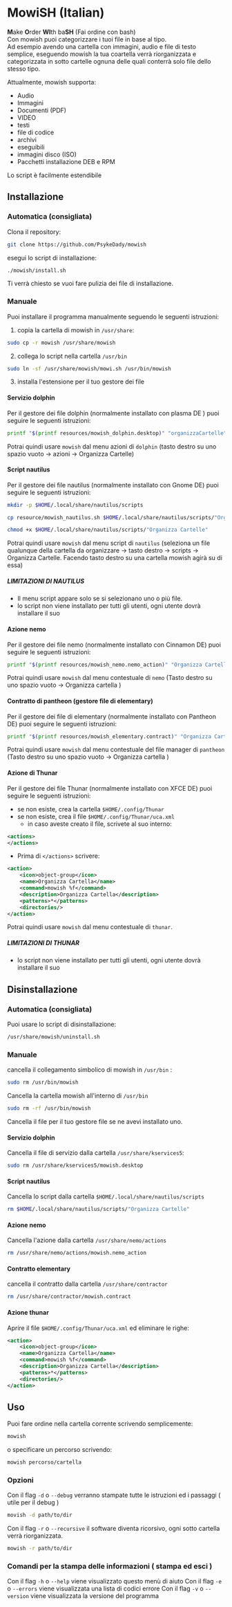 # MowiSH (Italian)
**M**ake **O**rder **WI**th ba**SH** (Fai ordine con bash)  
Con mowish puoi categorizzare i tuoi file in base al tipo.  
Ad esempio avendo una cartella con immagini, audio e file di testo semplice, eseguendo mowish la tua coartella verrà riorganizzata e categorizzata in sotto cartelle ognuna delle quali conterrà solo file dello stesso tipo.

Attualmente, mowish supporta: 

- Audio
- Immagini
- Documenti (PDF)
- VIDEO
- testi
- file di codice
- archivi
- eseguibili
- immagini disco (ISO)
- Pacchetti installazione DEB e RPM

Lo script è facilmente estendibile
## Installazione

### Automatica (consigliata)
Clona il repository: 
```bash
git clone https://github.com/PsykeDady/mowish
```

esegui lo script di installazione: 
```bash
./mowish/install.sh
```

Ti verrà chiesto se vuoi fare pulizia dei file di installazione.

### Manuale
Puoi installare il programma manualmente seguendo le seguenti istruzioni: 

1. copia la cartella di mowish in `/usr/share`: 
```bash 
sudo cp -r mowish /usr/share/mowish 
```
2. collega lo script nella cartella `/usr/bin`  
```bash
sudo ln -sf /usr/share/mowish/mowi.sh /usr/bin/mowish
```
3. installa l'estensione per il tuo gestore dei file

#### Servizio dolphin
Per il gestore dei file dolphin (normalmente installato con plasma DE ) puoi seguire le seguenti istruzioni:  
```bash
printf "$(printf resources/mowish_dolphin.desktop)" "organizzaCartelle" "organizzaCartelle" "Organizza Cartelle" | sudo tee /usr/share/kservices5/mowish.desktop
```

Potrai quindi usare `mowish` dal menu azioni di `dolphin` (tasto destro su uno spazio vuoto &rarr; azioni &rarr; Organizza Cartelle)
#### Script nautilus

Per il gestore dei file nautilus (normalmente installato con Gnome DE) puoi seguire le seguenti istruzioni:

```bash 
mkdir -p $HOME/.local/share/nautilus/scripts

cp resource/mowish_nautilus.sh $HOME/.local/share/nautilus/scripts/"Organizza Cartelle"

chmod +x $HOME/.local/share/nautilus/scripts/"Organizza Cartelle"
```

Potrai quindi usare `mowish` dal menu script di `nautilus` (seleziona un file qualunque della cartella da organizzare &rarr; tasto destro &rarr; scripts &rarr; Organizza Cartelle. Facendo tasto destro su una cartella mowish agirà su di essa) 

##### **LIMITAZIONI DI NAUTILUS**

- Il menu script appare solo se si selezionano uno o più file. 
- lo script non viene installato per tutti gli utenti, ogni utente dovrà installare il suo

#### Azione nemo
Per il gestore dei file nemo (normalmente installato con Cinnamon DE) puoi seguire le seguenti istruzioni: 

```bash
printf "$(printf resources/mowish_nemo.nemo_action)" "Organizza Cartella" "Organizza Cartella" | sudo tee /usr/share/nemo/actions/mowish.nemo_action
```

Potrai quindi usare `mowish` dal menu contestuale di `nemo` (Tasto destro su uno spazio vuoto &rarr; Organizza cartella )

#### Contratto di pantheon (gestore file di elementary)
Per il gestore dei file di elementary (normalmente installato con Pantheon DE) puoi seguire le seguenti istruzioni: 

```bash
printf "$(printf resources/mowish_elementary.contract)" "Organizza Cartella" "Organizza Cartella" | sudo tee /usr/share/contractor/mowish.contract
```

Potrai quindi usare `mowish` dal menu contestuale del file manager di `pantheon` (Tasto destro su uno spazio vuoto &rarr; Organizza cartella )

#### Azione di Thunar

Per il gestore dei file Thunar (normalmente installato con XFCE DE) puoi seguire le seguenti istruzioni:

- se non esiste, crea la cartella `$HOME/.config/Thunar`
- se non esiste, crea il file `$HOME/.config/Thunar/uca.xml`
  - in caso aveste creato il file, scrivete al suo interno: 
```xml
<actions>
</actions>
```
- Prima di `</actions>` scrivere: 
```xml
<action>
	<icon>object-group</icon>
	<name>Organizza Cartella</name>
	<command>mowish %f</command>
	<description>Organizza Cartella</description>
	<patterns>*</patterns>
	<directories/>
</action>
```

Potrai quindi usare `mowish` dal menu contestuale di `thunar`.
##### **LIMITAZIONI DI THUNAR**

- lo script non viene installato per tutti gli utenti, ogni utente dovrà installare il suo


## Disinstallazione

### Automatica (consigliata)
Puoi usare lo script di disinstallazione:

```bash
/usr/share/mowish/uninstall.sh
```

### Manuale

cancella il collegamento simbolico di mowish in `/usr/bin` :
```bash
sudo rm /usr/bin/mowish
```

Cancella la cartella mowish all'interno di `/usr/bin`
```bash
sudo rm -rf /usr/bin/mowish
```

Cancella il file per il tuo gestore file se ne avevi installato uno.

#### Servizio dolphin
Cancella il file di servizio dalla cartella `/usr/share/kservices5`: 

```bash
sudo rm /usr/share/kservices5/mowish.desktop
```
#### Script nautilus
Cancella lo script dalla cartella `$HOME/.local/share/nautilus/scripts`

```bash
rm $HOME/.local/share/nautilus/scripts/"Organizza Cartelle"
```

#### Azione nemo
Cancella l'azione dalla cartella `/usr/share/nemo/actions` 

```bash
rm /usr/share/nemo/actions/mowish.nemo_action
```

#### Contratto elementary
cancella il contratto dalla cartella `/usr/share/contractor` 

```bash
rm /usr/share/contractor/mowish.contract
```

#### Azione thunar
Aprire il file `$HOME/.config/Thunar/uca.xml` ed eliminare le righe: 
```xml
<action>
	<icon>object-group</icon>
	<name>Organizza Cartella</name>
	<command>mowish %f</command>
	<description>Organizza Cartella</description>
	<patterns>*</patterns>
	<directories/>
</action>
```

## Uso

Puoi fare ordine nella cartella corrente scrivendo semplicemente: 

```bash
mowish
```

o specificare un percorso scrivendo: 
```bash
mowish percorso/cartella
```


### Opzioni

Con il flag `-d` o `--debug` verranno stampate tutte le istruzioni ed i passaggi ( utile per il debug )
```bash
movish -d path/to/dir
```

Con il flag `-r` o `--recursive` il software diventa ricorsivo, ogni sotto cartella verrà riorganizzata.
```bash
mowish -r path/to/dir
```

### Comandi per la stampa delle informazioni ( stampa ed esci )

Con il flag `-h` o `--help` viene visualizzato questo menù di aiuto
Con il flag `-e` o `--errors` viene visualizzata una lista di codici errore
Con il flag `-v` o `--version` viene visualizzata la versione del programma